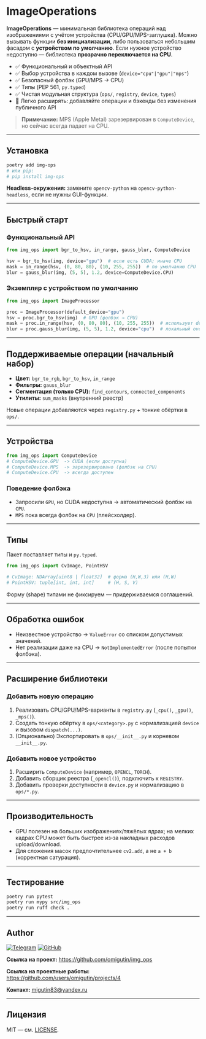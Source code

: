 # ImageOperations

**ImageOperations** — минимальная библиотека операций над изображениями с учётом устройства
(CPU/GPU/MPS-заглушка). Можно вызывать функции **без инициализации**, либо пользоваться небольшим
фасадом с **устройством по умолчанию**. Если нужное устройство недоступно — библиотека
**прозрачно переключается на CPU**.

- ✅ Функциональный и объектный API
- ✅ Выбор устройства в каждом вызове (`device="cpu"|"gpu"|"mps"`)
- ✅ Безопасный фолбэк (GPU/MPS → CPU)
- ✅ Типы (PEP 561, `py.typed`)
- ✅ Чистая модульная структура (`ops/`, `registry`, `device`, `types`)
- 🔧 Легко расширять: добавляйте операции и бэкенды без изменения публичного API

> **Примечание:** MPS (Apple Metal) зарезервирован в `ComputeDevice`, но сейчас всегда падает на CPU.

---

## Установка

```bash
poetry add img-ops
# или pip:
# pip install img-ops
```

**Headless-окружения:** замените `opencv-python` на `opencv-python-headless`, если не нужны GUI-функции.

---

## Быстрый старт

### Функциональный API

```python
from img_ops import bgr_to_hsv, in_range, gauss_blur, ComputeDevice

hsv = bgr_to_hsv(img, device="gpu")  # если есть CUDA; иначе CPU
mask = in_range(hsv, (0, 80, 80), (10, 255, 255))  # по умолчанию CPU
blur = gauss_blur(img, (5, 5), 1.2, device=ComputeDevice.CPU)
```

### Экземпляр с устройством по умолчанию

```python
from img_ops import ImageProcessor

proc = ImageProcessor(default_device="gpu")
hsv = proc.bgr_to_hsv(img)  # GPU (фолбэк → CPU)
mask = proc.in_range(hsv, (0, 80, 80), (10, 255, 255))  # использует default_device
blur = proc.gauss_blur(img, (5, 5), 1.2, device="cpu")  # локальный override → CPU
```

---

## Поддерживаемые операции (начальный набор)

- **Цвет:** `bgr_to_rgb`, `bgr_to_hsv`, `in_range`
- **Фильтры:** `gauss_blur`
- **Сегментация (только CPU):** `find_contours`, `connected_components`
- **Утилиты:** `sum_masks` (внутренний реестр)

Новые операции добавляются через `registry.py` + тонкие обёртки в `ops/`.

---

## Устройства

```python
from img_ops import ComputeDevice
# ComputeDevice.GPU  -> CUDA (если доступна)
# ComputeDevice.MPS  -> зарезервировано (фолбэк на CPU)
# ComputeDevice.CPU  -> всегда доступен
```

### Поведение фолбэка
- Запросили `GPU`, но CUDA недоступна → автоматический фолбэк на `CPU`.
- `MPS` пока всегда фолбэк на `CPU` (плейсхолдер).

---

## Типы

Пакет поставляет типы и `py.typed`.

```python
from img_ops import CvImage, PointHSV

# CvImage: NDArray[uint8 | float32]  # форма (H,W,3) или (H,W)
# PointHSV: tuple[int, int, int]     # (H, S, V)
```

Форму (shape) типами не фиксируем — придерживаемся соглашений.

---

## Обработка ошибок

- Неизвестное устройство → `ValueError` со списком допустимых значений.
- Нет реализации даже на CPU → `NotImplementedError` (после попытки фолбэка).

---

## Расширение библиотеки

### Добавить новую операцию
1. Реализовать CPU/GPU/MPS-варианты в `registry.py` (`_cpu()`, `_gpu()`, `_mps()`).
2. Создать тонкую обёртку в `ops/<category>.py` с нормализацией `device` и вызовом `dispatch(...)`.
3. (Опционально) Экспортировать в `ops/__init__.py` и корневом `__init__.py`.

### Добавить новое устройство
1. Расширить `ComputeDevice` (например, `OPENCL`, `TORCH`).
2. Добавить сборщик реестра (`_opencl()`), подключить к `REGISTRY`.
3. Добавить проверки доступности в `device.py` и нормализацию в `ops/*.py`.

---

## Производительность

- GPU полезен на больших изображениях/тяжёлых ядрах; на мелких кадрах CPU может быть быстрее из‑за
  накладных расходов upload/download.
- Для сложения масок предпочтительнее `cv2.add`, а не `a + b` (корректная сатурация).

---

## Тестирование

```bash
poetry run pytest
poetry run mypy src/img_ops
poetry run ruff check .
```

---

## Author

[![Telegram](https://img.shields.io/badge/-Telegram-26A5E4?style=flat&logo=telegram&logoColor=white)](https://t.me/omigutin)
[![GitHub](https://img.shields.io/badge/-GitHub-181717?style=flat&logo=github&logoColor=white)](https://github.com/omigutin)

**Ссылка на проект:** <https://github.com/omigutin/img_ops>

**Ссылка на проектные работы:** <https://github.com/users/omigutin/projects/4>

**Контакт:** [migutin83@yandex.ru](mailto:migutin83@yandex.ru)

---

## Лицензия

MIT — см. [LICENSE](LICENSE).
